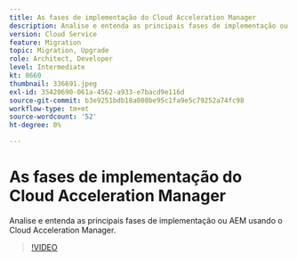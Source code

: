 ```yaml
---
title: As fases de implementação do Cloud Acceleration Manager
description: Analise e entenda as principais fases de implementação ou AEM usando o Cloud Acceleration Manager.
version: Cloud Service
feature: Migration
topic: Migration, Upgrade
role: Architect, Developer
level: Intermediate
kt: 8660
thumbnail: 336691.jpeg
exl-id: 35420690-061a-4562-a933-e7bacd9e116d
source-git-commit: b3e9251bdb18a008be95c1fa9e5c79252a74fc98
workflow-type: tm+mt
source-wordcount: '52'
ht-degree: 0%

---
```


# As fases de implementação do Cloud Acceleration Manager

Analise e entenda as principais fases de implementação ou AEM usando o Cloud Acceleration Manager.

>[!VIDEO](https://video.tv.adobe.com/v/336691?quality=12&learn=on)
